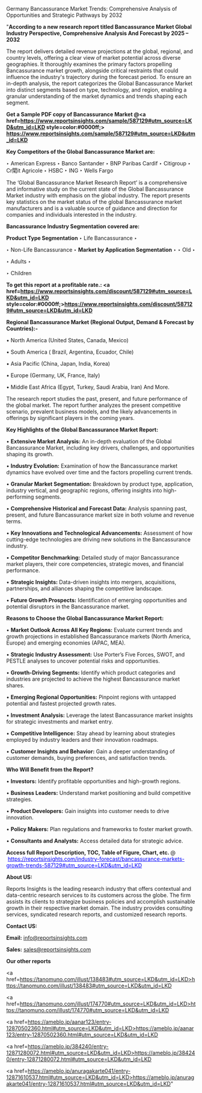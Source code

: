 Germany Bancassurance Market Trends: Comprehensive Analysis of Opportunities and Strategic Pathways by 2032



"<strong>According to a new research report titled Bancassurance Market Global Industry Perspective, Comprehensive Analysis And Forecast by 2025 – 2032</strong>

The report delivers detailed revenue projections at the global, regional, and country levels, offering a clear view of market potential across diverse geographies. It thoroughly examines the primary factors propelling Bancassurance market growth, alongside critical restraints that could influence the industry's trajectory during the forecast period. To ensure an in-depth analysis, the report categorizes the Global Bancassurance Market into distinct segments based on type, technology, and region, enabling a granular understanding of the market dynamics and trends shaping each segment.

<strong>Get a Sample PDF copy of Bancassurance Market </strong><strong>@<a href=https://www.reportsinsights.com/sample/587129#utm_source=LKD&utm_id=LKD style=color:#0000ff;> https://www.reportsinsights.com/sample/587129#utm_source=LKD&utm_id=LKD</a></strong></font>

<strong>Key Competitors of the Global Bancassurance Market are:</strong>

‣ American Express
‣ Banco Santander
‣ BNP Paribas Cardif
‣ Citigroup
‣ Cr閐it Agricole
‣ HSBC
‣ ING
‣ Wells Fargo

The ‘Global Bancassurance Market Research Report’ is a comprehensive and informative study on the current state of the Global Bancassurance Market industry with emphasis on the global industry. The report presents key statistics on the market status of the global Bancassurance market manufacturers and is a valuable source of guidance and direction for companies and individuals interested in the industry.

<strong>Bancassurance Industry Segmentation covered are:</strong>

<strong>Product Type Segmentation</strong>
‣
Life Bancassurance
‣ 

‣ Non-Life Bancassurance
‣ 
<strong>Market by Application Segmentation</strong>
‣
‣  Old
‣ 

‣ Adults
‣ 

‣ Children

<strong>To get this report at a profitable rate.: <a href=https://www.reportsinsights.com/discount/587129#utm_source=LKD&utm_id=LKD style=color:#0000ff;>https://www.reportsinsights.com/discount/587129#utm_source=LKD&utm_id=LKD</a></strong></font>

<strong>Regional Bancassurance Market (Regional Output, Demand &amp; Forecast by Countries):-</strong>

• North America (United States, Canada, Mexico)

• South America ( Brazil, Argentina, Ecuador, Chile)

• Asia Pacific (China, Japan, India, Korea)

• Europe (Germany, UK, France, Italy)

• Middle East Africa (Egypt, Turkey, Saudi Arabia, Iran) And More.

The research report studies the past, present, and future performance of the global market. The report further analyzes the present competitive scenario, prevalent business models, and the likely advancements in offerings by significant players in the coming years.

<strong>Key Highlights of the Global Bancassurance Market Report:</strong>

• <strong>Extensive Market Analysis:</strong> An in-depth evaluation of the Global Bancassurance Market, including key drivers, challenges, and opportunities shaping its growth.

• <strong>Industry Evolution:</strong> Examination of how the Bancassurance market dynamics have evolved over time and the factors propelling current trends.

• <strong>Granular Market Segmentation:</strong> Breakdown by product type, application, industry vertical, and geographic regions, offering insights into high-performing segments.

• <strong>Comprehensive Historical and Forecast Data:</strong> Analysis spanning past, present, and future Bancassurance market size in both volume and revenue terms.

• <strong>Key Innovations and Technological Advancements:</strong> Assessment of how cutting-edge technologies are driving new solutions in the Bancassurance industry.

• <strong>Competitor Benchmarking:</strong> Detailed study of major Bancassurance market players, their core competencies, strategic moves, and financial performance.

• <strong>Strategic Insights:</strong> Data-driven insights into mergers, acquisitions, partnerships, and alliances shaping the competitive landscape.

• <strong>Future Growth Prospects:</strong> Identification of emerging opportunities and potential disruptors in the Bancassurance market.

<strong>Reasons to Choose the Global Bancassurance Market Report:</strong>

• <strong>Market Outlook Across All Key Regions:</strong> Evaluate current trends and growth projections in established Bancassurance markets (North America, Europe) and emerging economies (APAC, MEA).

• <strong>Strategic Industry Assessment:</strong> Use Porter’s Five Forces, SWOT, and PESTLE analyses to uncover potential risks and opportunities.

• <strong>Growth-Driving Segments:</strong> Identify which product categories and industries are projected to achieve the highest Bancassurance market shares.

• <strong>Emerging Regional Opportunities:</strong> Pinpoint regions with untapped potential and fastest projected growth rates.

• <strong>Investment Analysis:</strong> Leverage the latest Bancassurance market insights for strategic investments and market entry.

• <strong>Competitive Intelligence:</strong> Stay ahead by learning about strategies employed by industry leaders and their innovation roadmaps.

• <strong>Customer Insights and Behavior:</strong> Gain a deeper understanding of customer demands, buying preferences, and satisfaction trends.

<strong>Who Will Benefit from the Report?</strong>

• <strong>Investors:</strong> Identify profitable opportunities and high-growth regions.

• <strong>Business Leaders:</strong> Understand market positioning and build competitive strategies.

• <strong>Product Developers:</strong> Gain insights into customer needs to drive innovation.

• <strong>Policy Makers:</strong> Plan regulations and frameworks to foster market growth.

• <strong>Consultants and Analysts:</strong> Access detailed data for strategic advice.
</ul>
<strong>Access full Report Description, TOC, Table of Figure, Chart, etc. </strong>@  <a href=https://reportsinsights.com/industry-forecast/bancassurance-markets-growth-trends-587129#utm_source=LKD&utm_id=LKD style=color:#0000ff;>https://reportsinsights.com/industry-forecast/bancassurance-markets-growth-trends-587129#utm_source=LKD&utm_id=LKD</a></font>

<strong><strong>About US</strong>:</strong>

Reports Insights is the leading research industry that offers contextual and data-centric research services to its customers across the globe. The firm assists its clients to strategize business policies and accomplish sustainable growth in their respective market domain. The industry provides consulting services, syndicated research reports, and customized research reports.

<strong>Contact US:</strong>

<p class=""""><b>Email:</b> <a href=mailto:info@reportsinsights.com>info@reportsinsights.com</a></p>
<p class=""""><b>Sales:</b> <a href=mailto:sales@reportsinsights.com>sales@reportsinsights.com</a></p>

<strong>Our other reports</strong>

<a href=https://tanomuno.com/illust/138483#utm_source=LKD&utm_id=LKD>https://tanomuno.com/illust/138483#utm_source=LKD&utm_id=LKD</a>

<a href=https://tanomuno.com/illust/174770#utm_source=LKD&utm_id=LKD>https://tanomuno.com/illust/174770#utm_source=LKD&utm_id=LKD</a>

<a href=https://ameblo.jp/aanar123/entry-12870502360.html#utm_source=LKD&utm_id=LKD>https://ameblo.jp/aanar123/entry-12870502360.html#utm_source=LKD&utm_id=LKD</a>

<a href=https://ameblo.jp/384240/entry-12871280072.html#utm_source=LKD&utm_id=LKD>https://ameblo.jp/384240/entry-12871280072.html#utm_source=LKD&utm_id=LKD</a>

<a href=https://ameblo.jp/anuragakarte041/entry-12871610537.html#utm_source=LKD&utm_id=LKD>https://ameblo.jp/anuragakarte041/entry-12871610537.html#utm_source=LKD&utm_id=LKD</a>"
